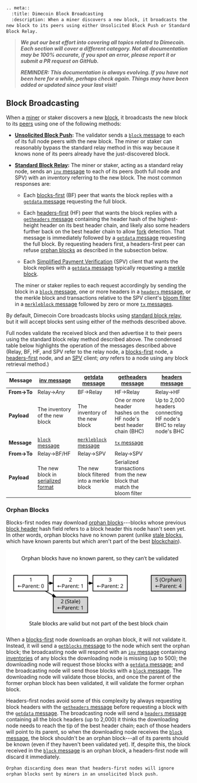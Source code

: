 ```{eval-rst}
.. meta::
  :title: Dimecoin Block Broadcasting
  :description: When a miner discovers a new block, it broadcasts the new block to its peers using either Unsolicited Block Push or Standard Block Relay.
```

> ***We put our best effort into covering all topics related to Dimecoin. Each section will cover a different category. Not all documentation may be 100% accurate, if you spot an error, please report it or submit a PR request on GitHub.***
>
> ***REMINDER: This documentation is always evolving. If you have not been here for a while, perhaps check again. Things may have been added or updated since your last visit!***

## Block Broadcasting

When a [miner](../reference/glossary.md#miner) or staker discovers a new [block](../reference/glossary.md#block), it broadcasts the new block to its [peers](../reference/glossary.md#peer) using one of the following methods:

* **[Unsolicited Block Push](../reference/glossary.md#unsolicited-block-push):**
  The validator sends a [`block` message](../reference/p2p-network.md#block) to each of its full node peers with the new block. The miner or staker can reasonably bypass the standard relay method in this way because it knows none of its peers already have the just-discovered block.

* **[Standard Block Relay](../reference/glossary.md#standard-block-relay):**
  The miner or staker, acting as a standard relay node, sends an [`inv` message](../reference/p2p-network.md#inv) to each of its peers (both full node and SPV) with an inventory referring to the new block. The most common responses are:

  * Each [blocks-first](../reference/glossary.md#blocks-first-sync) (BF) peer that wants the block replies with a [`getdata` message](../reference/p2p-network.md#getdata) requesting the full block.

  * Each [headers-first](../reference/glossary.md#headers-first-sync) (HF) peer that wants the block replies with a [`getheaders` message](../reference/p2p-network.md#getheaders) containing the header hash of the highest-height header on its best header chain, and likely also some headers further back on the best header chain to allow [fork](../reference/glossary.md#fork) detection. That message is immediately followed by a [`getdata` message](../reference/p2p-network.md#getdata) requesting the full block. By requesting headers first, a headers-first peer can refuse [orphan blocks](../reference/glossary.md#orphan-block) as described in the subsection below.

  * Each [Simplified Payment Verification](../reference/glossary.md#simplified-payment-verification) (SPV) client that wants the block replies with a [`getdata` message](../reference/p2p-network.md#getdata) typically requesting a [merkle block](../reference/glossary.md#merkle-block).

   The miner or staker replies to each request accordingly by sending the block in a [`block` message](../reference/p2p-network.md#block), one or more headers in a [`headers` message](../reference/p2p-network.md#headers), or the merkle block and transactions relative to the SPV client's [bloom filter](../reference/glossary.md#bloom-filter) in a [`merkleblock` message](../reference/p2p-network.md#merkleblock) followed by zero or more [`tx` messages](../reference/p2p-network.md#tx).

By default, Dimecoin Core broadcasts blocks using [standard block relay](../reference/glossary.md#standard-block-relay), but it will accept blocks sent using either of the methods described above.

Full nodes validate the received block and then advertise it to their peers using the standard block relay method described above.  The condensed table below highlights the operation of the messages described above (Relay, BF, HF, and SPV refer to the relay node, a [blocks-first](../reference/glossary.md#blocks-first-sync) node, a [headers-first](../reference/glossary.md#headers-first-sync) node, and an [SPV](../reference/glossary.md#simplified-payment-verification) client; *any* refers to a node using any block retrieval method.)

| **Message** | [inv message](../reference/p2p-network.md#inv)                                   | [getdata message](../reference/p2p-network.md#getdata)               | [getheaders message](../reference/p2p-network.md#getheaders)                                     | [headers message](../reference/p2p-network.md#headers) |
| --- | --- | --- | --- | --- |
| **From→To** | Relay→*Any*                                           | BF→Relay                                   | HF→Relay                                                               | Relay→HF                                   |
| **Payload** | The inventory of the new block                         | The inventory of the new block             | One or more header hashes on the HF node's best header chain (BHC)     | Up to 2,000 headers connecting HF node's BHC to relay node's BHC |
| **Message** | [`block` message](../reference/p2p-network.md#block)                               | [`merkleblock` message](../reference/p2p-network.md#merkleblock)       | [`tx` message](../reference/p2p-network.md#tx)                                                     | |
| **From→To** | Relay→BF/HF                                            | Relay→SPV                                  | Relay→SPV                                                              |   |
| **Payload** | The new block in [serialized format](../reference/block-chain-serialized-blocks.md) | The new block filtered into a merkle block | Serialized transactions from the new block that match the bloom filter | |

### Orphan Blocks

Blocks-first nodes may download [orphan blocks](../reference/glossary.md#orphan-block)---blocks whose previous [block header](../reference/glossary.md#block-header) hash field refers to a block header this node hasn't seen yet. In other words, orphan blocks have no known parent (unlike [stale blocks](../reference/glossary.md#stale-block), which have known parents but which aren't part of the best [blockchain](../reference/glossary.md#blockchain)).

![Difference Between Orphan And Stale Blocks](../../img/dev/en-orphan-stale-definition.svg)

When a [blocks-first](../reference/glossary.md#blocks-first-sync) node downloads an orphan block, it will not validate it. Instead, it will send a [`getblocks` message](../reference/p2p-network.md#getblocks) to the node which sent the orphan block; the broadcasting node will respond with an [`inv` message](../reference/p2p-network.md#inv) containing [inventories](../reference/glossary.md#inventory) of any blocks the downloading node is missing (up to 500); the downloading node will request those blocks with a [`getdata` message](../reference/p2p-network.md#getdata); and the broadcasting node will send those blocks with a [`block` message](../reference/p2p-network.md#block). The downloading node will validate those blocks, and once the parent of the former orphan block has been validated, it will validate the former orphan block.

Headers-first nodes avoid some of this complexity by always requesting block headers with the [`getheaders` message](../reference/p2p-network.md#getheaders) before requesting a block with the [`getdata` message](../reference/p2p-network.md#getdata). The broadcasting node will send a [`headers` message](../reference/p2p-network.md#headers) containing all the block headers (up to 2,000) it thinks the downloading node needs to reach the tip of the best header chain; each of those headers will point to its parent, so when the downloading node receives the [`block` message](../reference/p2p-network.md#block), the block shouldn't be an orphan block---all of its parents should be known (even if they haven't been validated yet). If, despite this, the block received in the [`block` message](../reference/p2p-network.md#block) is an orphan block, a headers-first node will discard it immediately.

```{note}
Orphan discarding does mean that headers-first nodes will ignore orphan blocks sent by miners in an unsolicited block push.
```
